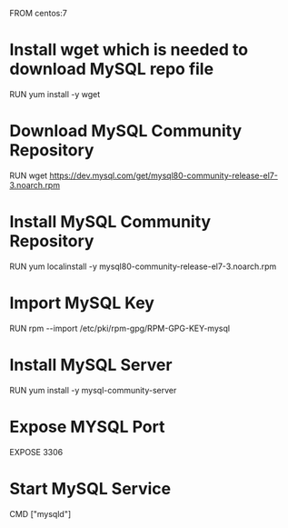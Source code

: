 FROM centos:7

# Install wget which is needed to download MySQL repo file
RUN yum install -y wget

# Download MySQL Community Repository
RUN wget https://dev.mysql.com/get/mysql80-community-release-el7-3.noarch.rpm

# Install MySQL Community Repository
RUN yum localinstall -y mysql80-community-release-el7-3.noarch.rpm

# Import MySQL Key
RUN rpm --import /etc/pki/rpm-gpg/RPM-GPG-KEY-mysql

# Install MySQL Server
RUN yum install -y mysql-community-server

# Expose MYSQL Port
EXPOSE 3306

# Start MySQL Service
CMD ["mysqld"]